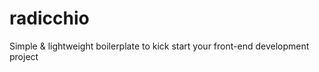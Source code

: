 radicchio
=========

Simple &amp; lightweight boilerplate to kick start your front-end development project

<!--
Inspired from
--------------
https://github.com/ethyde/html5-base
http://matthewhartman.github.io/base/
https://github.com/tsevdos/Gulp-boilerplate-for-web-designers
https://github.com/jh3y/gulp-boilerplate-v2


CSS
---
https://github.com/bensmithett/style
http://www.sache.in/
http://yeoman.io/blog/performance-optimization.html
-->

